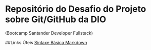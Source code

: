 #  Repositório do Desafio do Projeto sobre Git/GitHub da DIO
   (Bootcamp Santander Developer Fullstack)

##Links Úteis
[Sintaxe Básica Markdown](https://markdown.net.br/sintaxe-basica/)
